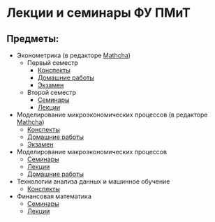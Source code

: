 # Лекции и семинары ФУ ПМиТ 

## Предметы:
- Эконометрика (в редакторе [Mathcha](https://www.mathcha.io/editor/BkxVcXVinqu3rUQ5))
  - Первый семестр
    - [Конспекты](econometrics/econometric1)
    - [Домашние работы](econometrics/econometric1/HW)
    - [Экзамен](econometrics/econometric1/exam)
  - Второй семестр
    - [Семинары](econometrics/econometric2/sem)
    - [Лекции](econometrics/econometric2/lec)
- Моделирование микроэкономических процессов (в редакторе [Mathcha](https://www.mathcha.io/editor/JemKcm9fxMtrXIrD))
  - [Конспекты](micro)
  - [Домашние работы](micro/HW)
  - [Экзамен](econometrics/exam)
- Моделирование макроэкономических процессов
  - [Семинары](macro/sem)
  - [Лекции](macro/lec)
  - [Домашние работы](macro/hw)
- Технологии анализа данных и машинное обучение
  - [Конспекты](ML)
- Финансовая математика
  - [Семинары](finmath/sem)
  - [Лекции](finmath/lec)
